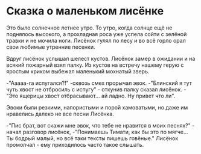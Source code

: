 Сказка о маленьком лисёнке
===============

Это было солнечное летнее утро. То утро, когда солнце ещё не поднялось высокого, а прохладная роса уже успела сойти с зелёной травки и не мочила ноги. Лисёнок гулял по лесу и во всё горло орал свои любимые утренние песенки.

Вдруг лисёнок услышал шелест кустов. 
Лисёнок замер в ожидании и на всякий пожарный взял палку.
Из кустов на встречу нашему герую с яростым криком выбежал маленький мохнатый зверь.

-"Ааааа-га испугался?!" -сквозь смех прорычал эвок.
-"Блинский я тут чуть хвост не отбросиль с испугу" - откунив палку сказал лисёнок.
-"Это ящерицы хвост отбрасывают... ай ладно. Ну привет что ли".

Эвоки были резкими, напористыми и порой хамоватыми, но даже им нравелись далеко не все песни Лисёнка.

-"Пис брат, вот скажи мне эвок, что тебе не нравится в моих песнях?" - начал разговор лисёнок,
-"Понимаешь Тимати, как бы это по мягче... Ты бодрый малый, но всё таки тексты пишешь говёные." 
Лисёнок промолчал - ему приходилось часто такое слышать.
 
